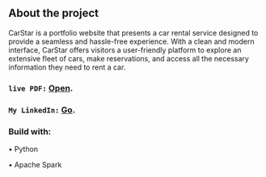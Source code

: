 ## About the project

CarStar is a portfolio website that presents a car rental service designed to provide a seamless and hassle-free experience. With a clean and modern interface, CarStar offers visitors a user-friendly platform to explore an extensive fleet of cars, make reservations, and access all the necessary information they need to rent a car.

### `live PDF:` [Open](https://github.com/kaiodeodato/data_sampling/blob/main/M5_U3_kaio_deodato.pdf).
### `My LinkedIn:` [Go](https://www.linkedin.com/in/kaio-viana-6ab42016b/).

### Build with:

 • Python
 
 • Apache Spark
